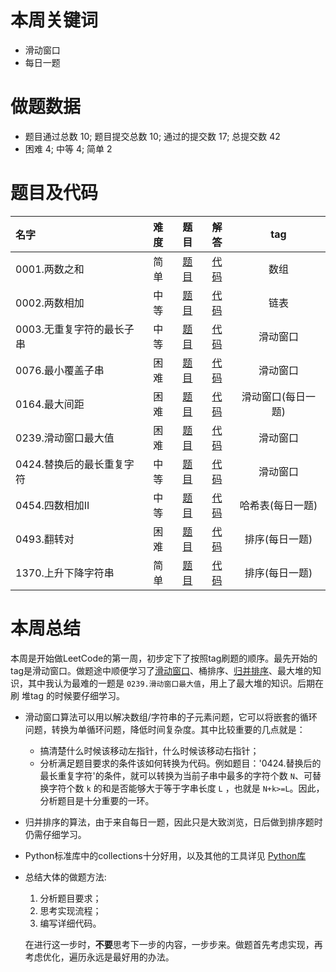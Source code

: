 # 本周关键词

* 滑动窗口
* 每日一题

# 做题数据

* 题目通过总数 10; 题目提交总数 10; 通过的提交数 17; 总提交数 42
* 困难 4; 中等 4; 简单 2


# 题目及代码

|名字|难度|题目|解答|tag|
 |:-|:-:|:-:|:-:|:-:|
|0001.两数之和|简单|[题目](https://leetcode-cn.com/problems/two-sum/)|[代码](../Code/0001.两数之和.py)|数组
|0002.两数相加|中等|[题目](https://leetcode-cn.com/problems/add-two-numbers/)|[代码](../Code/0002.两数相加.py)|链表
|0003.无重复字符的最长子串|中等|[题目](https://leetcode-cn.com/problems/longest-substring-without-repeating-characters/)|[代码](../Code/0003.无重复字符的最长子串.py)|滑动窗口
|0076.最小覆盖子串|困难|[题目](https://leetcode-cn.com/problems/minimum-window-substring/)|[代码](../Code/0076.最小覆盖子串.py)|滑动窗口
|0164.最大间距|困难|[题目](https://leetcode-cn.com/problems/maximum-gap/)|[代码](../Code/0164.最大间距.py)|滑动窗口(每日一题)
|0239.滑动窗口最大值|困难|[题目](https://leetcode-cn.com/problems/two-sum/)|[代码](../Code/0239.滑动窗口最大值.py)|滑动窗口
|0424.替换后的最长重复字符|中等|[题目](https://leetcode-cn.com/problems/longest-repeating-character-replacement/)|[代码](../Code/0424.替换后的最长重复字符.py)|滑动窗口
|0454.四数相加II|中等|[题目](https://leetcode-cn.com/problems/4sum-ii/)|[代码](../Code/0454.四数相加II.py)|哈希表(每日一题)
|0493.翻转对|困难|[题目](https://leetcode-cn.com/problems/reverse-pairs/)|[代码](../Code/0493.翻转对.py)|排序(每日一题)
|1370.上升下降字符串|简单|[题目](https://leetcode-cn.com/problems/increasing-decreasing-string/)|[代码](../Code/1370.上升下降字符串.py)|排序(每日一题)


# 本周总结
本周是开始做LeetCode的第一周，初步定下了按照tag刷题的顺序。最先开始的tag是滑动窗口。做题途中顺便学习了[滑动窗口](https://www.zhihu.com/question/314669016)、桶排序、[归并排序](https://www.runoob.com/w3cnote/merge-sort.html)、最大堆的知识，其中我认为最难的一题是 `0239.滑动窗口最大值`，用上了最大堆的知识。后期在刷 堆tag 的时候要仔细学习。
* 滑动窗口算法可以用以解决数组/字符串的子元素问题，它可以将嵌套的循环问题，转换为单循环问题，降低时间复杂度。其中比较重要的几点就是：
    * 搞清楚什么时候该移动左指针，什么时候该移动右指针；
    * 分析满足题目要求的条件该如何转换为代码。例如题目：'0424.替换后的最长重复字符'的条件，就可以转换为当前子串中最多的字符个数 `N`、可替换字符个数 `k` 的和是否能够大于等于字串长度 `L` ，也就是 `N+k>=L`。因此，分析题目是十分重要的一环。
* 归并排序的算法，由于来自每日一题，因此只是大致浏览，日后做到排序题时仍需仔细学习。
* Python标准库中的collections十分好用，以及其他的工具详见 [Python库](./python标准库.md)
* 总结大体的做题方法:
    1. 分析题目要求；
    2. 思考实现流程；
    3. 编写详细代码。

    在进行这一步时，**不要**思考下一步的内容，一步步来。做题首先考虑实现，再考虑优化，遍历永远是最好用的办法。



